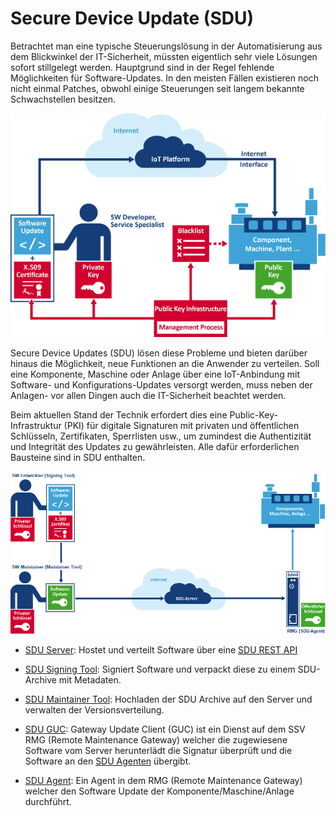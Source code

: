 # Secure Device Update (SDU)

Betrachtet man eine typische Steuerungslösung in der Automatisierung aus dem Blickwinkel der IT-Sicherheit, müssten eigentlich sehr viele Lösungen sofort stillgelegt werden. Hauptgrund sind in der Regel fehlende Möglichkeiten für Software-Updates. In den meisten Fällen existieren noch nicht einmal Patches, obwohl einige Steuerungen seit langem bekannte Schwachstellen besitzen.

![SDU](img/rmg941_schema_sdu_en.png)

Secure Device Updates (SDU) lösen diese Probleme und bieten darüber hinaus die Möglichkeit, neue Funktionen an die Anwender zu verteilen. Soll eine Komponente, Maschine oder Anlage über eine IoT-Anbindung mit Software- und Konfigurations-Updates versorgt werden, muss neben der Anlagen- vor allen Dingen auch die IT-Sicherheit beachtet werden.

Beim aktuellen Stand der Technik erfordert dies eine Public-Key-Infrastruktur (PKI) für digitale Signaturen mit privaten und öffentlichen Schlüsseln, Zertifikaten, Sperrlisten usw., um zumindest die Authentizität und Integrität des Updates zu gewährleisten. Alle dafür erforderlichen Bausteine sind in SDU enthalten.

![SDU](img/update.png)

- [SDU Server](sdu-server.md): Hostet und verteilt Software über eine [SDU REST API](sdu-api.md)

- [SDU Signing Tool](sdu-signing-tool.md): Signiert Software und verpackt diese zu einem SDU-Archive mit Metadaten.

- [SDU Maintainer Tool](sdu-maintainer-tool.md): Hochladen der SDU Archive auf den Server und verwalten der Versionsverteilung.

- [SDU GUC](sdu-guc.md): Gateway Update Client (GUC) ist ein Dienst auf dem SSV RMG (Remote Maintenance Gateway) welcher die zugewiesene Software vom Server herunterlädt die Signatur überprüft und die Software an den [SDU Agenten](sdu-agent.md) übergibt.

- [SDU Agent](sdu-agent.md): Ein Agent in dem RMG (Remote Maintenance Gateway) welcher den Software Update der Komponente/Maschine/Anlage durchführt.
